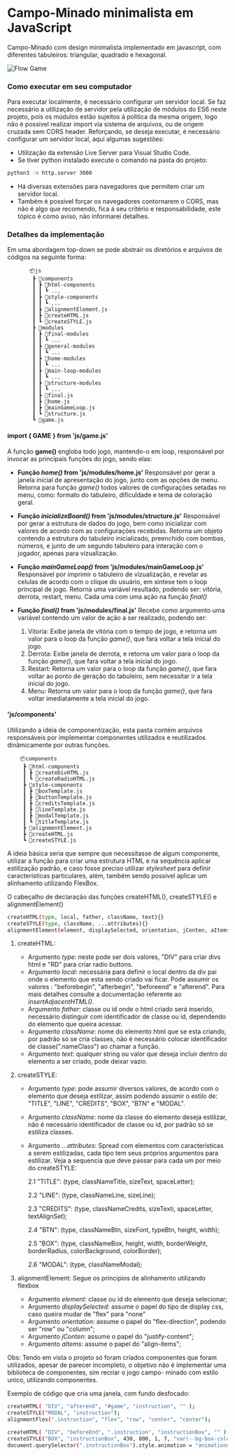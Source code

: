 # Campo-Minado minimalista em JavaScript
Campo-Minado com design minimalista implementado em javascript, com diferentes tabuleiros: triangular, quadrado e hexagonal.

![Flow Game](https://github.com/alexsandertech/minimalist-minesweeper-javascript/blob/main/assetsReadme/animateGame.gif)

### Como executar em seu computador
Para executar localmente, é necessário configurar um servidor local. 
Se faz necessário a utilização de servidor pela utilização de módulos do ES6 neste projeto, pois os múdulos estão sujeitos á politica da mesma origem, logo não é possivel realizar import  via sistema de arquivos, ou de origem cruzada sem CORS header.
Reforçando, se deseja executar, é necessário configurar um servidor local, aqui algumas sugestões:
* Utilização da extensão Live Server para Visual Studio Code.
* Se tiver python instalado execute o comando na pasta do projeto:
```sh
python3 -m http.server 3000
```
* Há diversas extensões para navegadores que permitem criar um servidor local.
* Também é possivel forçar os navegadores contornarem o CORS, mas não é algo que recomendo, 
fica á seu critério e responsabilidade, este tópico é como aviso, não informarei detalhes.
### Detalhes da implementação

Em uma abordagem top-down se pode abstrair os diretórios e arquivos de códigos na seguinte forma:

           📦js
            ┣ 📂components
            ┃ ┣ 📂html-components
            ┃ ┃ ┗ ...
            ┃ ┣ 📂style-components
            ┃ ┃ ┗ ...
            ┃ ┣ 📜alignmentElement.js
            ┃ ┣ 📜createHTML.js
            ┃ ┗ 📜createSTYLE.js
            ┣ 📂modules
            ┃ ┣ 📂final-modules
            ┃ ┃ ┗ ...
            ┃ ┣ 📂general-modules
            ┃ ┃ ┗ ...
            ┃ ┣ 📂home-modules
            ┃ ┃ ┗ ...
            ┃ ┣ 📂main-loop-modules
            ┃ ┃ ┗ ...
            ┃ ┣ 📂structure-modules
            ┃ ┃ ┗ ...
            ┃ ┣ 📜final.js
            ┃ ┣ 📜home.js
            ┃ ┣ 📜mainGameLoop.js
            ┃ ┗ 📜structure.js
            ┗ 📜game.js

#### import { **GAME** } from 'js/game.js'

A função **game()** engloba todo jogo, mantendo-o em loop, responsável por invocar as principais funções do jogo, sendo elas:

* **Função *home()* from 'js/modules/home.js'**
    Responsável por gerar a janela inicial de apresentação do jogo, junto com as opções de menu. 
    Retorna para função *game()* todos valores de configurações setadas no menu, como: formato do tabuleiro, dificuldade e tema de coloração geral.

* **Função *inicializeBoard()* from 'js/modules/structure.js'**
    Responsável por gerar a estrutura de dados do jogo, bem como inicializar com valores de acordo com as configurações recebidas.
    Retorna um objeto contendo a estrutura do tabuleiro inicializado, preenchido com bombas, números, e junto de um segundo tabuleiro para interação com o jogador, apenas para vizualização.
    
* **Função *mainGameLoop()* from 'js/modules/mainGameLoop.js'**
    Responsável por imprimir o tabuleiro de vizualização, e revelar as celulas de acordo com o clique do usuário, em sintese tem o loop principal de jogo.
    Retorna uma variável resultado, podendo ser: vitória, derrota, restart, menu. Cada uma com uma ação na função *final()*

* **Função *final()* from 'js/modules/final.js'**
    Recebe como argumento uma variável contendo um valor de ação a ser realizado, podendo ser:
    1. Vitoria: Exibe janela de vitória com o tempo de jogo, e retorna um valor para o loop da função *game()*, que fara voltar a tela inicial do  jogo.
    2. Derrota: Exibe janela de derrota, e retorna um valor para o loop da função *game()*, que fara voltar a tela inicial do  jogo.
    3. Restart: Retorna um valor para o loop da função *game()*, que fara voltar ao ponto de geração do tabuleiro, sem necessitar ir a tela inicial do  jogo.
    4. Menu: Retorna um valor para o loop da função *game()*, que fara voltar imediatamente a tela inicial do  jogo.

#### 'js/**components**'

Utilizando a ideia de componentização, esta pasta contém arquivos responsáveis por implementar componentes utilizados e reutilizados dinâmicamente por outras funções.

        📦components
         ┣ 📂html-components
         ┃ ┣ 📜createDivHTML.js
         ┃ ┗ 📜createRadioHTML.js
         ┣ 📂style-components
         ┃ ┣ 📜boxTemplate.js
         ┃ ┣ 📜buttonTemplate.js
         ┃ ┣ 📜creditsTemplate.js
         ┃ ┣ 📜lineTemplate.js
         ┃ ┣ 📜modalTemplate.js
         ┃ ┗ 📜titleTemplate.js
         ┣ 📜alignmentElement.js
         ┣ 📜createHTML.js
         ┗ 📜createSTYLE.js

A ideia básica seria que sempre que necessitasse de algum componente, utilizar a função para criar uma estrutura HTML e na sequência aplicar estilização padrão, e caso fosse preciso utilizar *stylesheet* para definir caracteristicas particulares, além, também sendo possível aplicar um alinhamento utilizando FlexBox. 

O cabeçalho de declaração das funções createHTML(), createSTYLE() e alignmentElement()
```sh
createHTML(type, local, father, className, text){}
createSTYLE(type, className, ...attributes){}
alignmentElement(element, displaySelected, orientation, jConten, aItems){}
```

1. createHTML:
    * Argumento *type*: neste pode ser dois valores, "DIV" para criar divs html e "RD" para criar radio buttons.
    * Argumento *local*: necessária para definir o local dentro da div pai onde o elemento que esta sendo criado vai ficar. Pode assumir os valores : "beforebegin", "afterbegin", "beforeend" e "afterend". Para mais detalhes consulte a documentação referente ao *insertAdjacentHTML()*.
    * Argumento *father*: classe ou id onde o html criado será inserido, necessário distinguir com identificador de classe ou id, dependendo do elemento que queira acessar.
    * Argumento *className*: nome do elemento html que se esta criando, por padrão só se cria classes, não é necessário colocar identificador de classe(".nameClass") ao chamar a função.
    * Argumento *text*: qualquer string ou valor que deseja incluir dentro do elemento a ser criado, pode deixar vazio.
2. createSTYLE:
    * Argumento *type*: pode assumir diversos valores, de acordo com o elemento que deseja estilizar, assim podendo assumir o estilo de: "TITLE", "LINE", "CREDITS", "BOX", "BTN" e "MODAL".
    * Argumento *className*: nome da classe do elemento deseja estilizar, não é necessário identificador de classe ou id, por padrão só se estiliza classes.
    * Argumento *...attributes*: Spread com elementos com caracteristicas a serem estilizadas, cada tipo tem seus próprios argumentos para estilizar. Veja a sequencia que deve passar para cada um por meio do createSTYLE:

        2.1 "TITLE": (type, classNameTitle, sizeText, spaceLetter);

        2.2 "LINE": (type, classNameLine, sizeLine);

        2.3 "CREDITS": (type, classNameCredits, sizeTexti, spaceLetter, textAlignSet);

        2.4 "BTN": (type, classNameBtn, sizeFont, typeBtn, height, width);

        2.5 "BOX": (type, classNameBox, height, width, borderWeight, borderRadius, colorBackground, colorBorder);

        2.6 "MODAL": (type, classNameModal);

3. alignmentElement:
    Segue os principios de alinhamento utilizando flexbox
    * Argumento *element*: classe ou id do elemento que deseja selecionar;
    * Argumento *displaySelected*: assume o papel do tipo de display css, caso queira mudar de "flex" para "none"
    * Argumento *orientation*: assume o papel do "flex-direction", podendo ser "row" ou "column";
    * Argumento *jConten*: assume o papel do "justify-content";
    * Argumento *aItems*: assume o papel do "align-items";


Obs: Tendo em vista o projeto só foram criados componentes que foram utilizados, apesar de parecer incompleto, o objetivo não é implementar uma biblioteca de componentes, sim recriar o jogo campo- minado com estilo unico, utilizando componentes.

Exemplo de código que cria uma janela, com fundo desfocado:

```sh
createHTML( "DIV", "afterend", "#game", "instruction", "" );
createSTYLE("MODAL", "instruction");
alignmentFlex(".instruction", "flex", "row", "center", "center");

createHTML( "DIV", "beforeEnd", ".instruction", "instructionBox", "" );
createSTYLE("BOX", "instructionBox", 430, 800, 1, 7, "var(--bg-box-color)", "var(--line-box-color)");
document.querySelector(".instructionBox").style.animation = "animationArise 1s";
```
<!--
# Minimalist Minesweeper in Javascript
## EN:
Minesweeper with minimalist design in pure javascript, with different boards: triangular, square and hexagonal.-->

